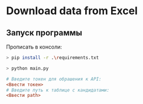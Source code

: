# Download data from Excel
## Запуск программы
Прописать в консоли:

```sh
> pip install -r .\requirements.txt
```
```sh
> python main.py
```
```ini
# Введите токен для обрашения к API:
<Ввести токен>
# Введите путь к таблице с кандидатами:
<Ввести path>
```
